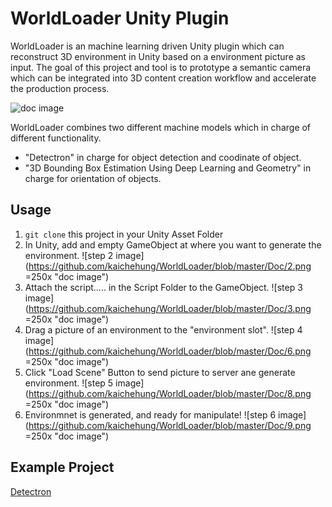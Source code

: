 # WorldLoader Unity Plugin
WorldLoader is an machine learning driven Unity plugin which can reconstruct 3D environment in Unity based on a environment picture as input. The goal of this project and tool is to prototype a semantic camera which can be integrated into 3D content creation workflow and accelerate the production process. 

![doc image](https://github.com/kaichehung/WorldLoader/blob/master/Doc/demoGIF.gif=250x "doc image")

WorldLoader combines two different machine models which in charge of different functionality.
* "Detectron" in charge for object detection and coodinate of object.
* "3D Bounding Box Estimation Using Deep Learning and Geometry" in charge for orientation of objects.

## Usage
1. `git clone`  this project in your Unity Asset Folder
2. In Unity, add and empty GameObject at where you want to generate the environment.
![step 2 image](https://github.com/kaichehung/WorldLoader/blob/master/Doc/2.png =250x "doc image")
3. Attach the script..... in the Script Folder to the GameObject. 
![step 3 image](https://github.com/kaichehung/WorldLoader/blob/master/Doc/3.png =250x "doc image")
4. Drag a picture of an environment to the "environment slot".
![step 4 image](https://github.com/kaichehung/WorldLoader/blob/master/Doc/6.png =250x "doc image")
5. Click "Load Scene" Button to send picture to server ane generate environment.
![step 5 image](https://github.com/kaichehung/WorldLoader/blob/master/Doc/8.png =250x "doc image")
6. Environmnet is generated, and ready for manipulate! 
![step 6 image](https://github.com/kaichehung/WorldLoader/blob/master/Doc/9.png =250x "doc image")

## Example Project
[Detectron]()
[]()

